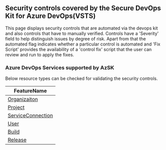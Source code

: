 ## Security controls covered by the Secure DevOps Kit for Azure DevOps(VSTS)

This page displays security controls that are automated via the devops kit and also controls that have to manually verified. Controls have a 'Severity' field to help distinguish issues by degree of risk. Apart from that the automated flag indicates whether a particular control is automated and 'Fix Script' provides the availability of  a 'control fix' script that the user can review and run to apply the fixes. 

### Azure DevOps Services supported by AzSK

Below resource types can be checked for validating the security controls. 

|FeatureName|
|---|
|[Organizaiton](Feature/Organizaiton.md)|
|[Project](Feature/Project.md)|
|[ServiceConnection](Feature/ServiceConnection.md)|
|[User](Feature/User.md)|
|[Build](Feature/Build.md)|
|[Release](Feature/Release.md)|
